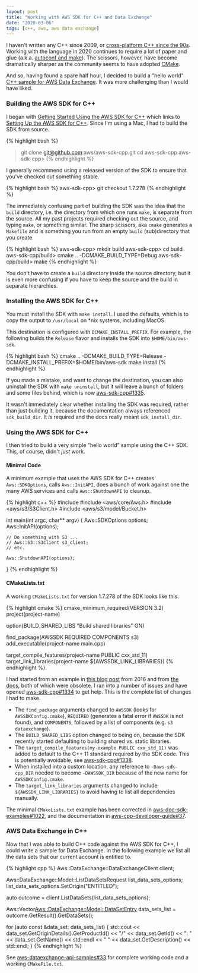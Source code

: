```yaml
---
layout: post
title: "Working with AWS SDK for C++ and Data Exchange"
date: "2020-03-06"
tags: [c++, aws, aws data exchange]
---
```

I haven't written any C++ since 2009, or [cross-platform C++ since the 90s](https://github.com/dblock/baseclasses). Working with the language in 2020 continues to require a lot of paper and glue (a.k.a. [autoconf and make](https://github.com/edrosten/autoconf_tutorial)). The scissors, however, have become dramatically sharper as the community seems to have adopted [CMake](https://cmake.org/).

And so, having found a spare half hour, I decided to build a "hello world" [C++ sample for AWS Data Exchange](https://github.com/aws-samples/aws-dataexchange-api-samples/pull/33). It was more challenging than I would have liked.

### Building the AWS SDK for C++

I began with [Getting Started Using the AWS SDK for C++](https://docs.aws.amazon.com/sdk-for-cpp/v1/developer-guide/getting-started.html) which links to [Setting Up the AWS SDK for C++](https://docs.aws.amazon.com/sdk-for-cpp/v1/developer-guide/setup.html). Since I'm using a Mac, I had to build the SDK from source.

{% highlight bash %}
> git clone git@github.com:aws/aws-sdk-cpp.git
> cd aws-sdk-cpp
aws-sdk-cpp>
{% endhighlight %}

I generally recommend using a released version of the SDK to ensure that you've checked out something stable.

{% highlight bash %}
aws-sdk-cpp> git checkout 1.7.278
{% endhighlight %}

The immediately confusing part of building the SDK was the idea that the `build` directory, i.e. the directory from which one runs `make`, is separate from the source. All my past projects required checking out the source, and typing `make`, or something similar. The sharp scissors, aka `cmake` generates a `Makefile` and is something you run from an empty `build` (sub)directory that you create.

{% highlight bash %}
aws-sdk-cpp> mkdir build
aws-sdk-cpp> cd build
aws-sdk-cpp/build> cmake .. -DCMAKE_BUILD_TYPE=Debug 
aws-sdk-cpp/build> make
{% endhighlight %}

You don't have to create a `build` directory inside the source directory, but it is even more confusing if you have to keep the source and the build in separate hierarchies.

### Installing the AWS SDK for C++

You must install the SDK with `make install`. I used the defaults, which is to copy the output to `/usr/local` on *nix systems, including MacOS. 

This destination is configured with `DCMAKE_INSTALL_PREFIX`. For example, the following builds the `Release` flavor and installs the SDK into `$HOME/bin/aws-sdk`.

{% highlight bash %}
cmake .. -DCMAKE_BUILD_TYPE=Release -DCMAKE_INSTALL_PREFIX=$HOME/bin/aws-sdk
make install
{% endhighlight %}

If you made a mistake, and want to change the destination, you can also uninstall the SDK with `make uninstall`, but it will leave a bunch of folders and some files behind, which is now [aws-sdk-cpp#1335](https://github.com/aws/aws-sdk-cpp/issues/1335).

It wasn't immediately clear whether installing the SDK was required, rather than just building it, because the documentation always referenced `sdk_build_dir`. It _is_ required and the docs really meant `sdk_install_dir`.

### Using the AWS SDK for C++

I then tried to build a very simple "hello world" sample using the C++ SDK. This, of course, didn't *just* work.

#### Minimal Code

A minimum example that uses the AWS SDK for C++ creates `Aws::SDKOptions`, calls `Aws::InitAPI`, does a bunch of work against one the many AWS services and calls `Aws::ShutdownAPI` to cleanup.

{% highlight c++ %}
#include <iostream>
#include <aws/core/Aws.h>
#include <aws/s3/S3Client.h>
#include <aws/s3/model/Bucket.h>

int main(int argc, char** argv)
{
    Aws::SDKOptions options;
    Aws::InitAPI(options);

    // Do something with S3 ...
    // Aws::S3::S3Client s3_client;
    // etc.

    Aws::ShutdownAPI(options);
}
{% endhighlight %}

#### CMakeLists.txt

A working `CMakeLists.txt` for version 1.7.278 of the SDK looks like this.

{% highlight cmake %}
cmake_minimum_required(VERSION 3.2)
project(project-name)

option(BUILD_SHARED_LIBS "Build shared libraries" ON)

find_package(AWSSDK REQUIRED COMPONENTS s3)
add_executable(project-name main.cpp)

target_compile_features(project-name PUBLIC cxx_std_11)
target_link_libraries(project-name ${AWSSDK_LINK_LIBRARIES})
{% endhighlight %}

I had started from an example in [this blog post](https://aws.amazon.com/blogs/developer/using-cmake-exports-with-the-aws-sdk-for-c/) from 2016 and from [the docs](https://docs.aws.amazon.com/sdk-for-cpp/v1/developer-guide/build-cmake.html), both of which were obsolete. I ran into a number of issues and have opened [aws-sdk-cpp#1334](https://github.com/aws/aws-sdk-cpp/issues/1334) to get help. This is the complete list of changes I had to make.

* The `find_package` arguments changed to `AWSSDK` (looks for `AWSSDKConfig.cmake`), `REQUIRED` (generates a fatal error if `AWSSDK` is not found), and `COMPONENTS`, followed by a list of components (e.g. `s3 dataexchange`).
* The `BUILD_SHARED_LIBS` option changed to being on, because the SDK recently started defaulting to building shared vs. static libraries.
* The `target_compile_features(my-example PUBLIC cxx_std_11)` was added to default to the C++ 11 standard required by the SDK code. This is potentially avoidable, see [aws-sdk-cpp#1338](https://github.com/aws/aws-sdk-cpp/issues/1338).
* When installed into a custom location, any reference to `-Daws-sdk-cpp_DIR` needed to become `-DAWSSDK_DIR` because of the new name for `AWSSDKConfig.cmake`. 
* The `target_link_libraries` arguments changed to include `${AWSSDK_LINK_LIBRARIES}` to avoid having to list all dependencies manually.

The minimal `CMakeLists.txt` example has been corrected in [aws-doc-sdk-examples#1022](https://github.com/awsdocs/aws-doc-sdk-examples/pull/1022), and the documentation in [aws-cpp-developer-guide#37](https://github.com/awsdocs/aws-cpp-developer-guide/pull/37).

### AWS Data Exchange in C++

Now that I was able to build C++ code against the AWS SDK for C++, I could write a sample for Data Exchange. In the following example we list all the data sets that our current account is entitled to.

{% highlight cpp %}
Aws::DataExchange::DataExchangeClient client;

Aws::DataExchange::Model::ListDataSetsRequest list_data_sets_options;
list_data_sets_options.SetOrigin("ENTITLED");

auto outcome = client.ListDataSets(list_data_sets_options);

Aws::Vector<Aws::DataExchange::Model::DataSetEntry> data_sets_list = outcome.GetResult().GetDataSets();

for (auto const &data_set: data_sets_list) {
    std::cout 
        << data_set.GetOriginDetails().GetProductId() << "/"
        << data_set.GetId() << ": "
        << data_set.GetName() << std::endl 
        << "  " << data_set.GetDescription() 
        << std::endl;
}
{% endhighlight %}

See [aws-dataexchange-api-samples#33](https://github.com/aws-samples/aws-dataexchange-api-samples/pull/33) for complete working code and a working `CMakeFile.txt`.
